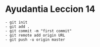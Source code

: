 # Ayudantia Leccion 14
    - git init
    - git add .
    - git commit -m "first commit"
    - git remote add origin URL
    - git push -u origin master